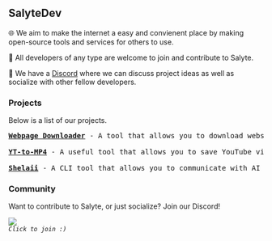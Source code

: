 
## SalyteDev
🌐 We aim to make the internet a easy and convienent place by making open-source tools and services for others to use.</p>
🤗 All developers of any type are welcome to join and contribute to Salyte.</p>
💬 We have a [Discord](https://discord.gg/kFs3EhZaeS) where we can discuss project ideas as well as socialize with other fellow developers.

### Projects
Below is a list of our projects.
<br>
<pre>
<strong><a href="https://github.com/SalyteDev/webpage-downloader">Webpage Downloader</a></strong> - A tool that allows you to download websites for offline viewing.

<strong><a href="https://github.com/SalyteDev/webpage-downloader">YT-to-MP4</a></strong> - A useful tool that allows you to save YouTube videos as a MP4 file.

<strong><a href="https://github.com/DerpmanDev/shelaii">Shelaii</a></strong> - A CLI tool that allows you to communicate with AI models
</pre>

### Community
Want to contribute to Salyte, or just socialize? Join our Discord!
<br>

[![](https://dcbadge.limes.pink/api/server/kFs3EhZaeS)](https://discord.gg/kFs3EhZaeS)\
_```Click to join :)```_
